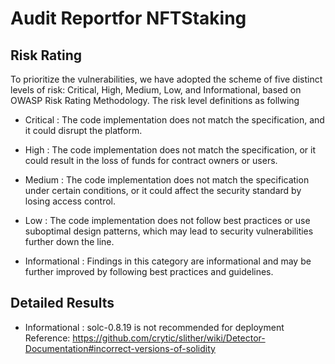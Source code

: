 # Audit Reportfor NFTStaking

## Risk Rating

To prioritize the vulnerabilities, we have adopted the scheme of five distinct levels of risk: Critical, High, Medium, Low, and Informational, based on OWASP Risk Rating Methodology. The risk level definitions as follwing

- Critical : The code implementation does not match the specification, and it could disrupt the platform.

- High : The code implementation does not match the specification, or it could result in the loss of funds for contract owners or users.

- Medium : The code implementation does not match the specification under certain conditions, or it could affect the security standard by losing access control.

- Low : The code implementation does not follow best practices or use suboptimal design patterns, which may lead to security vulnerabilities further down the line.

- Informational : Findings in this category are informational and may be further improved by following best practices and guidelines.

## Detailed Results

- Informational : solc-0.8.19 is not recommended for deployment
Reference: https://github.com/crytic/slither/wiki/Detector-Documentation#incorrect-versions-of-solidity